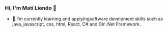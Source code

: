 ### Hi, I'm Mati Liendo 👋

<!--
**matiliendogit/matiliendogit** is a ✨ _special_ ✨ repository because its `README.md` (this file) appears on your GitHub profile.

- 🔭 I’m currently working on ...
- 🌱 I’m currently learning ...
- 👯 I’m looking to collaborate on ...
- 🤔 I’m looking for help with ...
- 💬 Ask me about ...
- 📫 How to reach me: ...
- 😄 Pronouns: ...
- ⚡ Fun fact: ...
-->
- 🌱 I’m currently learning and applyingsoftware develpment skills such as java, javascript, css, html, React, C# and C# .Net Framework.
